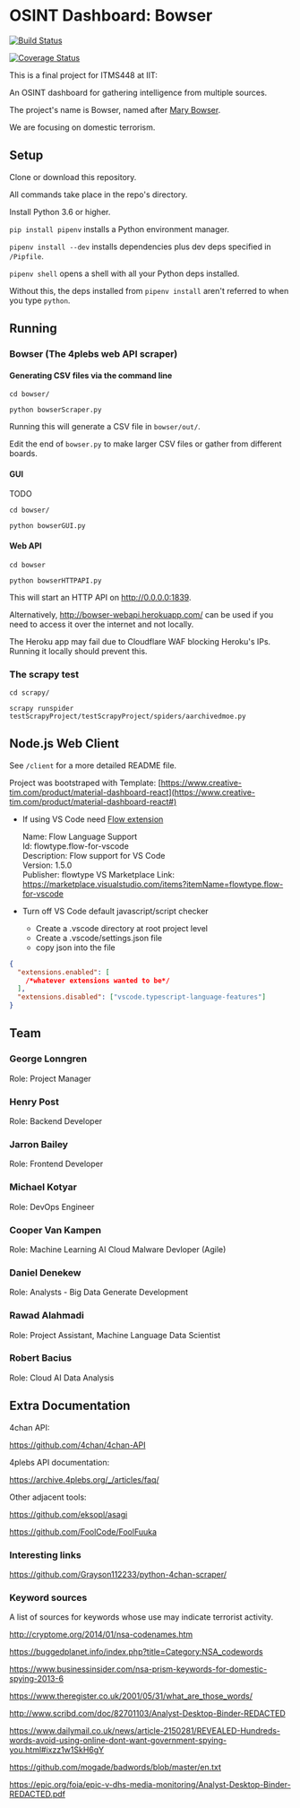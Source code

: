 # OSINT Dashboard: Bowser

[![Build Status](https://travis-ci.org/Team-Bowser-ITMS-448/ITMS448-osint-dashboard.svg?branch=master)](https://travis-ci.org/Team-Bowser-ITMS-448/ITMS448-osint-dashboard)

[![Coverage Status](https://coveralls.io/repos/github/Team-Bowser-ITMS-448/ITMS448-osint-dashboard/badge.svg)](https://coveralls.io/github/Team-Bowser-ITMS-448/ITMS448-osint-dashboard)

This is a final project for ITMS448 at IIT:

An OSINT dashboard for gathering intelligence from multiple sources.

The project's name is Bowser, named after [Mary Bowser](https://en.wikipedia.org/wiki/Mary_Bowser).

We are focusing on domestic terrorism.

## Setup

Clone or download this repository.

All commands take place in the repo's directory.

Install Python 3.6 or higher.

`pip install pipenv` installs a Python environment manager.

`pipenv install --dev` installs dependencies plus dev deps specified in `/Pipfile`.

`pipenv shell` opens a shell with all your Python deps installed.

Without this, the deps installed from `pipenv install` aren't referred to when you type `python`.

## Running

### Bowser (The 4plebs web API scraper)

#### Generating CSV files via the command line

`cd bowser/`

`python bowserScraper.py`

Running this will generate a CSV file in `bowser/out/`.

Edit the end of `bowser.py` to make larger CSV files or gather from different boards.

#### GUI

TODO

`cd bowser/`

`python bowserGUI.py`

#### Web API

`cd bowser`

`python bowserHTTPAPI.py`

This will start an HTTP API on <http://0.0.0.0:1839>.

Alternatively, <http://bowser-webapi.herokuapp.com/> can be used if you need to access it over the internet and not locally.

The Heroku app may fail due to Cloudflare WAF blocking Heroku's IPs. Running it locally should prevent this.

### The scrapy test

`cd scrapy/`

`scrapy runspider testScrapyProject/testScrapyProject/spiders/aarchivedmoe.py`

## Node.js Web Client

See `/client` for a more detailed README file.

Project was bootstraped with 
Template: [https://www.creative-tim.com/product/material-dashboard-react](https://www.creative-tim.com/product/material-dashboard-react#)

- If using VS Code need [Flow extension](https://marketplace.visualstudio.com/items?itemName=flowtype.flow-for-vscode)

    Name: Flow Language Support  
    Id: flowtype.flow-for-vscode  
    Description: Flow support for VS Code  
    Version: 1.5.0  
    Publisher: flowtype 
    VS Marketplace Link: https://marketplace.visualstudio.com/items?itemName=flowtype.flow-for-vscode

- Turn off VS Code default javascript/script checker
  - Create a .vscode directory at root project level
  - Create a .vscode/settings.json file
  - copy json into the file

```json
{
  "extensions.enabled": [
    /*whatever extensions wanted to be*/
  ],
  "extensions.disabled": ["vscode.typescript-language-features"]
}
 ```

## Team

### George Lonngren

Role: Project Manager

### Henry Post

Role: Backend Developer

### Jarron Bailey

Role: Frontend Developer

### Michael Kotyar

Role: DevOps Engineer

### Cooper Van Kampen

Role: Machine Learning AI Cloud Malware Devloper (Agile)

### Daniel Denekew

Role: Analysts - Big Data Generate Development

### Rawad Alahmadi

Role: Project Assistant, Machine Language Data Scientist

### Robert Bacius

Role: Cloud AI Data Analysis

## Extra Documentation

4chan API:

<https://github.com/4chan/4chan-API>

4plebs API documentation:

<https://archive.4plebs.org/_/articles/faq/>

Other adjacent tools:

<https://github.com/eksopl/asagi>

<https://github.com/FoolCode/FoolFuuka>

### Interesting links

<https://github.com/Grayson112233/python-4chan-scraper/>

### Keyword sources

A list of sources for keywords whose use may indicate terrorist activity.

<http://cryptome.org/2014/01/nsa-codenames.htm>

<https://buggedplanet.info/index.php?title=Category:NSA_codewords>

<https://www.businessinsider.com/nsa-prism-keywords-for-domestic-spying-2013-6>

<https://www.theregister.co.uk/2001/05/31/what_are_those_words/>

<http://www.scribd.com/doc/82701103/Analyst-Desktop-Binder-REDACTED>

<https://www.dailymail.co.uk/news/article-2150281/REVEALED-Hundreds-words-avoid-using-online-dont-want-government-spying-you.html#ixzz1w1SkH6gY>

<https://github.com/mogade/badwords/blob/master/en.txt>

<https://epic.org/foia/epic-v-dhs-media-monitoring/Analyst-Desktop-Binder-REDACTED.pdf>
